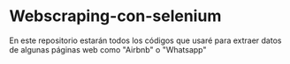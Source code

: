 # Webscraping-con-selenium

En este repositorio estarán todos los códigos que usaré para extraer
datos de algunas páginas web como "Airbnb" o "Whatsapp"
